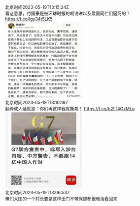 北京时间2023-05-19T13:15:24Z<br>看这意思，付国豪是被环球时报的胡锡进以及爱国同仁们逼死的？ https://t.co/lgy34t5LK5<br><img src='/temp/2023/1659427515142922240_0.jpg' width='250' height='250'><br>北京时间2023-05-19T13:10:19Z<br>翻译成人话就是：你们再这样我就撕票！ https://t.co/b2fT4OxMLo<br><img src='/temp/2023/1659426232658960385_0.jpg' width='250' height='250'><br>北京时间2023-05-19T13:06:53Z<br>俺们大国的一个村长要是这样出门不带保镖都很难活着回来<br><br>